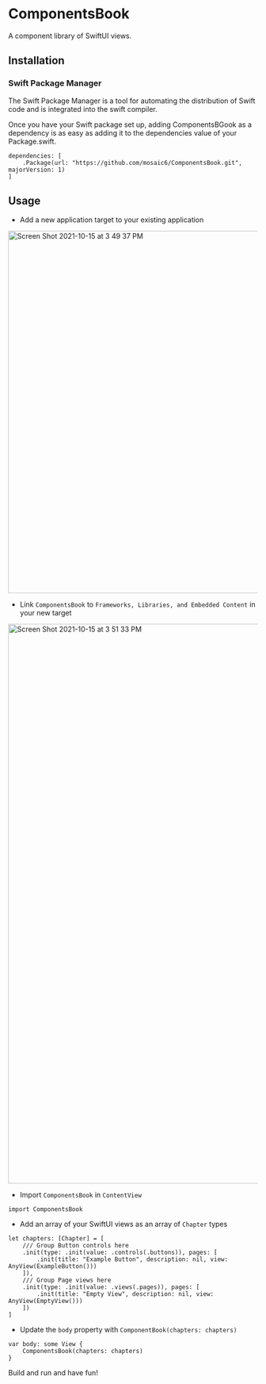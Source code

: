 # ComponentsBook

A component library of SwiftUI views.

## Installation

### Swift Package Manager

The Swift Package Manager is a tool for automating the distribution of Swift code and is integrated into the swift compiler.

Once you have your Swift package set up, adding ComponentsBGook as a dependency is as easy as adding it to the dependencies value of your Package.swift.

```
dependencies: [
    .Package(url: "https://github.com/mosaic6/ComponentsBook.git", majorVersion: 1)
]
```

## Usage

- Add a new application target to your existing application

<img width="731" alt="Screen Shot 2021-10-15 at 3 49 37 PM" src="https://user-images.githubusercontent.com/735492/137545554-b5dc408b-4760-458a-b340-2829ffbad8e0.png">

- Link `ComponentsBook` to `Frameworks, Libraries, and Embedded Content` in your new target

<img width="1129" alt="Screen Shot 2021-10-15 at 3 51 33 PM" src="https://user-images.githubusercontent.com/735492/137545736-331abe9c-a8ee-4665-8d37-09f73e53beda.png">

- Import `ComponentsBook` in `ContentView`

```
import ComponentsBook
```

- Add an array of your SwiftUI views as an array of `Chapter` types

```
let chapters: [Chapter] = [
    /// Group Button controls here
    .init(type: .init(value: .controls(.buttons)), pages: [
        .init(title: "Example Button", description: nil, view: AnyView(ExampleButton()))
    ]),
    /// Group Page views here
    .init(type: .init(value: .views(.pages)), pages: [
        .init(title: "Empty View", description: nil, view: AnyView(EmptyView()))
    ])
]
```

- Update the `body` property with `ComponentBook(chapters: chapters)`

```
var body: some View {
    ComponentsBook(chapters: chapters)
}
```

Build and run and have fun!
